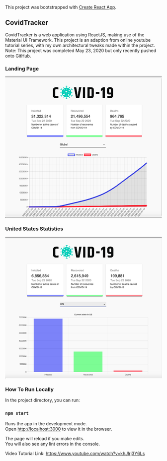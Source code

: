 This project was bootstrapped with [Create React App](https://github.com/facebook/create-react-app).
## CovidTracker
CovidTracker is a web application using ReactJS, making use of the Material UI Framework. This project is an adaption from online youtube tutorial series, with my own architectural tweaks made within the project. Note: This project was completed May 23, 2020 but only recently pushed onto GitHub. 

### Landing Page

![](images/landing.png)

### United States Statistics

![](images/US.png)


### How To Run Locally

In the project directory, you can run:

### `npm start`

Runs the app in the development mode.<br />
Open [http://localhost:3000](http://localhost:3000) to view it in the browser.

The page will reload if you make edits.<br />
You will also see any lint errors in the console.

Video Tutorial Link: https://www.youtube.com/watch?v=khJlrj3Y6Ls
